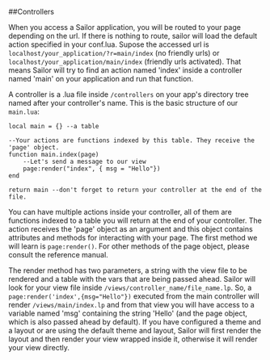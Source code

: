 ##Controllers

When you access a Sailor application, you will be routed to your page depending on the url. If there is nothing to route, sailor will load the default action specified in your conf.lua. Supose the accessed url is `localhost/your_application/?r=main/index` (no friendly urls) or `localhost/your_application/main/index` (friendly urls activated). That means Sailor will try to find an action named 'index' inside a controller named 'main' on your application and run that function.

A controller is a .lua file inside `/controllers` on your app's directory tree named after your controller's name.  This is the basic structure of our `main.lua`:

    local main = {} --a table 
    
    --Your actions are functions indexed by this table. They receive the 'page' object.
    function main.index(page)
        --Let's send a message to our view
        page:render("index", { msg = "Hello"})
    end

    return main --don't forget to return your controller at the end of the file.


You can have multiple actions inside your controller, all of them are functions indexed to a table you will return at the end of your controller. The action receives the 'page' object as an argument and this object contains attributes and methods for interacting with your page. The first method we will learn is `page:render()`. For other methods of the page object, please consult the reference manual.

The render method has two parameters, a string with the view file to be rendered and a table with the vars that are being passed ahead. Sailor will look for your view file inside `/views/controller_name/file_name.lp`. So, a `page:render('index',{msg="Hello"})` executed from the main controller will render `/views/main/index.lp` and from that view you will have access to a variable named 'msg' containing the string 'Hello' (and the page object, which is also passed ahead by default). If you have configured a theme and a layout or are using the default theme and layout, Sailor will first render the layout and then render your view wrapped inside it, otherwise it will render your view directly.
